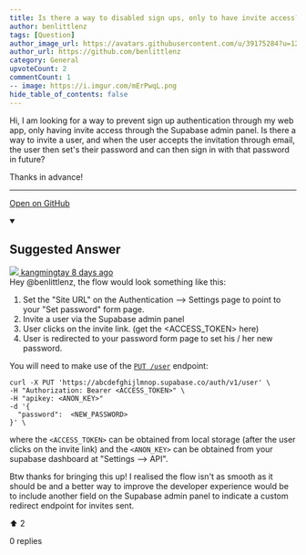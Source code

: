 ```yaml
---
title: Is there a way to disabled sign ups, only to have invite access?
author: benlittlenz
tags: [Question]
author_image_url: https://avatars.githubusercontent.com/u/39175284?u=12b18fb8f6146c880b75c7a3701d1651d91e7008&v=4
author_url: https://github.com/benlittlenz
category: General
upvoteCount: 2
commentCount: 1
-- image: https://i.imgur.com/mErPwqL.png
hide_table_of_contents: false
---
```


Hi, I am looking for a way to prevent sign up authentication through my web app, only having invite access through the Supabase admin panel.
Is there a way to invite a user, and when the user accepts the invitation through email, the user then set's their password and can then sign in with that password in future?

Thanks in advance!

---

<a href="https://github.com/supabase/supabase/discussions/3208#discussioncomment-1331469" className="margin-bottom--md">Open on GitHub</a>

<details open style={{borderWidth: 1, borderColor: '#3ecf8e', backgroundColor: 'transparent'}}>
  <summary>
    <h2>Suggested Answer</h2>
  </summary>
  <div className="avatar">
  <a href="https://github.com/kangmingtay" style={{display: 'flex'}} className="margin-vert--md">
  <span className="col--1 avatar ">
    <img className="avatar__photo avatar__photo--sm" src="https://avatars.githubusercontent.com/u/28647601?u=6affdd8462b37219bab90e93e91d6800feeaaea9&v=4"/>
  </span>
  <span style={{display: 'flex'}}>
    <span className="margin-horiz--sm">kangmingtay</span>
    <span style={{ color: '#8b949e' }}>8 days ago</span>
  </span>
  </a>
  </div>
  Hey @benlittlenz, the flow would look something like this:

1. Set the "Site URL" on the Authentication --> Settings page to point to your "Set password" form page. 
2. Invite a user via the Supabase admin panel
3. User clicks on the invite link. (get the <ACCESS_TOKEN> here)
4. User is redirected to your password form page to set his / her new password.

You will need to make use of the [`PUT /user`](https://github.com/supabase/gotrue#put-user) endpoint:
```
curl -X PUT 'https://abcdefghijlmnop.supabase.co/auth/v1/user' \                        
-H "Authorization: Bearer <ACCESS_TOKEN>" \
-H "apikey: <ANON_KEY>"
-d '{
  "password":  <NEW_PASSWORD>
}' \
```

where the `<ACCESS_TOKEN>` can be obtained from local storage (after the user clicks on the invite link) and the `<ANON_KEY>` can be obtained from your supabase dashboard at "Settings --> API".

Btw thanks for bringing this up! I realised the flow isn't as smooth as it should be and a better way to improve the developer experience would be to include another field on the Supabase admin panel to indicate a custom redirect endpoint for invites sent.
  <div style={{ display: 'flex', flexDirection: 'row', justifyContent: 'space-between' }}>
    <p>⬆️  <span className="margin-left--sm">2</span></p>
    <p>0 replies</p>
  </div>
</details> 
